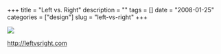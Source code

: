 +++
title = "Left vs. Right"
description = ""
tags = []
date = "2008-01-25"
categories = ["design"]
slug = "left-vs-right"
+++


 

  <div id="screens-thumbs" class="clearfix">
    <div class="txt-center" id="design-submission"><a href="http://leftvsright.com/"><img id='bluga-thumbnail-1092' class='bluga-thumbnail large' src='//media.konigi.com/bluga/
wt47f282017bda7_0.jpg'/></a></div>  
  </div>   
<p><a href="http://leftvsright.com/">http://leftvsright.com</a></p>




